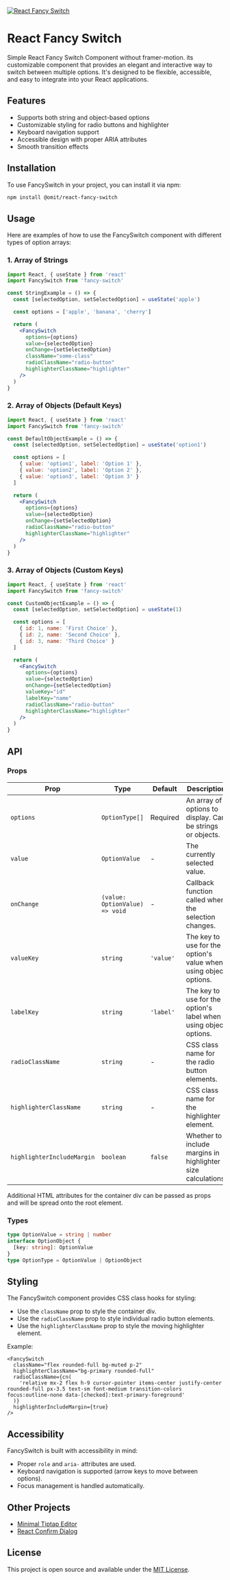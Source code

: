 <a href='https://react-fancy-radio.vercel.app/' target='_blank'>
  <img src='https://i.postimg.cc/59Bc5bR5/Screenshot-2024-08-13-at-16-33-21.png' border='0' alt="React Fancy Switch" />
</a>

# React Fancy Switch

Simple React Fancy Switch Component without framer-motion. its customizable component that provides an elegant and interactive way to switch between multiple options. It's designed to be flexible, accessible, and easy to integrate into your React applications.

## Features

- Supports both string and object-based options
- Customizable styling for radio buttons and highlighter
- Keyboard navigation support
- Accessible design with proper ARIA attributes
- Smooth transition effects

## Installation

To use FancySwitch in your project, you can install it via npm:

```bash
npm install @omit/react-fancy-switch
```

## Usage

Here are examples of how to use the FancySwitch component with different types of option arrays:

### 1. Array of Strings

```jsx
import React, { useState } from 'react'
import FancySwitch from 'fancy-switch'

const StringExample = () => {
  const [selectedOption, setSelectedOption] = useState('apple')

  const options = ['apple', 'banana', 'cherry']

  return (
    <FancySwitch
      options={options}
      value={selectedOption}
      onChange={setSelectedOption}
      className="some-class"
      radioClassName="radio-button"
      highlighterClassName="highlighter"
    />
  )
}
```

### 2. Array of Objects (Default Keys)

```jsx
import React, { useState } from 'react'
import FancySwitch from 'fancy-switch'

const DefaultObjectExample = () => {
  const [selectedOption, setSelectedOption] = useState('option1')

  const options = [
    { value: 'option1', label: 'Option 1' },
    { value: 'option2', label: 'Option 2' },
    { value: 'option3', label: 'Option 3' }
  ]

  return (
    <FancySwitch
      options={options}
      value={selectedOption}
      onChange={setSelectedOption}
      radioClassName="radio-button"
      highlighterClassName="highlighter"
    />
  )
}
```

### 3. Array of Objects (Custom Keys)

```jsx
import React, { useState } from 'react'
import FancySwitch from 'fancy-switch'

const CustomObjectExample = () => {
  const [selectedOption, setSelectedOption] = useState(1)

  const options = [
    { id: 1, name: 'First Choice' },
    { id: 2, name: 'Second Choice' },
    { id: 3, name: 'Third Choice' }
  ]

  return (
    <FancySwitch
      options={options}
      value={selectedOption}
      onChange={setSelectedOption}
      valueKey="id"
      labelKey="name"
      radioClassName="radio-button"
      highlighterClassName="highlighter"
    />
  )
}
```

## API

### Props

| Prop                       | Type                           | Default   | Description                                                      |
| -------------------------- | ------------------------------ | --------- | ---------------------------------------------------------------- |
| `options`                  | `OptionType[]`                 | Required  | An array of options to display. Can be strings or objects.       |
| `value`                    | `OptionValue`                  | -         | The currently selected value.                                    |
| `onChange`                 | `(value: OptionValue) => void` | -         | Callback function called when the selection changes.             |
| `valueKey`                 | `string`                       | `'value'` | The key to use for the option's value when using object options. |
| `labelKey`                 | `string`                       | `'label'` | The key to use for the option's label when using object options. |
| `radioClassName`           | `string`                       | -         | CSS class name for the radio button elements.                    |
| `highlighterClassName`     | `string`                       | -         | CSS class name for the highlighter element.                      |
| `highlighterIncludeMargin` | `boolean`                      | `false`   | Whether to include margins in highlighter size calculations.     |

Additional HTML attributes for the container div can be passed as props and will be spread onto the root element.

### Types

```typescript
type OptionValue = string | number
interface OptionObject {
  [key: string]: OptionValue
}
type OptionType = OptionValue | OptionObject
```

## Styling

The FancySwitch component provides CSS class hooks for styling:

- Use the `className` prop to style the container div.
- Use the `radioClassName` prop to style individual radio button elements.
- Use the `highlighterClassName` prop to style the moving highlighter element.

Example:

```tsx
<FancySwitch
  className="flex rounded-full bg-muted p-2"
  highlighterClassName="bg-primary rounded-full"
  radioClassName={cn(
    'relative mx-2 flex h-9 cursor-pointer items-center justify-center rounded-full px-3.5 text-sm font-medium transition-colors focus:outline-none data-[checked]:text-primary-foreground'
  )}
  highlighterIncludeMargin={true}
/>
```

## Accessibility

FancySwitch is built with accessibility in mind:

- Proper `role` and `aria-` attributes are used.
- Keyboard navigation is supported (arrow keys to move between options).
- Focus management is handled automatically.

## Other Projects

- [Minimal Tiptap Editor](https://github.com/Aslam97/shadcn-minimal-tiptap)
- [React Confirm Dialog](https://github.com/Aslam97/react-confirm-dialog)

## License

This project is open source and available under the [MIT License](LICENSE).

